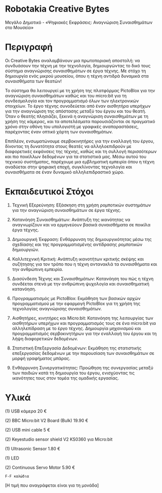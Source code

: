 # Robotakia Creative Bytes
 Μεγάλο Δημοτικό - «Ψηφιακές Εκφράσεις: Αναγνώριση Συναισθημάτων στο Μουσείο» 

# Περιγραφή
Οι Creative Bytes αναλαμβάνουν μια πρωτοποριακή αποστολή: να συνδυάσουν την τέχνη με την τεχνολογία, δημιουργώντας το δικό τους σύστημα αναγνώρισης συναισθημάτων σε έργα τέχνης. Με στόχο τη δημιουργία ενός μικρού μουσείου, όπου η τέχνη αντιδρά δυναμικά στα συναισθήματα των θεατών! 

Το σύστημα θα λειτουργεί με τη χρήση της πλατφόρμας PictoBlox για την αναγνώριση συναισθημάτων καθώς και του micro:bit για τη συνδεσμολογία και τον προγραμματισμό όλων των ηλεκτρονικών στοιχείων. Το έργο τέχνης συνοδεύεται από έναν αισθητήρα υπερήχων για την αναγνώριση της απόστασης μεταξύ του έργου και του θεατή. Όταν ο θεατής πλησιάζει, ξεκινά η αναγνώριση συναισθημάτων με τη χρήση της κάμερας, και τα αποτελέσματα παρουσιάζονται σε πραγματικό χρόνο στην οθόνη του υπολογιστή με γραφικές αναπαραστάσεις, παρέχοντας έναν οπτικό χάρτη των συναισθημάτων. 

Επιπλέον, ενσωματώνουμε σερβοκινητήρες για την εναλλαγή του έργου, δίνοντας τη δυνατότητα στους θεατές να αλληλοεπιδρούν με διαφορετικές εκφάνσεις της τέχνης, καθώς και τη συλλογή περισσότερων και πιο ποικίλλων δεδομένων για τα στατιστικά μας. Μέσω αυτού του τεχνικού συστήματος, παρέχουμε μια εμβληματική εμπειρία όπου η τέχνη αναδύεται στην ψηφιακή εποχή, συγκλίνοντας τεχνολογία και συναισθήματα σε έναν δυναμικό αλληλεπιδραστικό χώρο. 

# Εκπαιδευτικοί Στόχοι
1. Τεχνική Εξερεύνηση: Εξάσκηση στη χρήση ρομποτικών συστημάτων για την αναγνώριση συναισθημάτων σε έργα τέχνης. 

2. Κατανόηση Συναισθημάτων: Ανάπτυξη της ικανότητας να αναγνωρίζουν και να ερμηνεύουν βασικά συναισθήματα σε ποικίλα έργα τέχνης. 

3. Δημιουργική Έκφραση: Ενθάρρυνση της δημιουργικότητας μέσω της σχεδίασης και της προγραμματισμένης αντίδρασης ρομποτικών δημιουργιών. 

4. Καλλιτεχνική Κριτική: Ανάπτυξη ικανοτήτων κριτικής σκέψης και συζήτησης για τον τρόπο που η τέχνη αντανακλά τα συναισθήματα και την ανθρώπινη εμπειρία. 

5. Διασύνδεση Τέχνης και Συναισθημάτων: Κατανόηση του πώς η τέχνη συνδέεται στενά με την ανθρώπινη ψυχολογία και συναισθηματική κατανόηση. 

6. Προγραμματισμός με PictoBlox: Εκμάθηση των βασικών αρχών προγραμματισμού με την εφαρμογή PictoBlox για τη χρήση της τεχνολογίας αναγνώρισης συναισθημάτων. 

7. Αισθητήρες, κινητήρες και Micro:bit: Κατανόηση της λειτουργίας των αισθητήρων υπερήχων και προγραμματισμός τους σε ένα micro:bit για αλληλεπίδραση με το έργο τέχνης. Δημιουργία μηχανισμού και προγραμματισμός σερβοκινητήρων για την εναλλαγή του έργου και τη λήψη διαφορετικών δεδομένων. 

8. Στατιστική Επεξεργασία Δεδομένων: Εκμάθηση της στατιστικής επεξεργασίας δεδομένων με την παρουσίαση των συναισθημάτων σε μορφή γραφήματος μπάρας. 

9. Ενθάρρυνση Συνεργατικότητας: Προώθηση της συνεργασίας μεταξύ των παιδιών κατά τη δημιουργία του έργου, ενισχύοντας τις ικανότητες τους στον τομέα της ομαδικής εργασίας.

# Υλικά 
(1) USB κάμερα 20 € 

(2) BBC Micro:bit V2 Board (Bulk) 19.90 €

(2) USB mini cable 5 € 

(2) Keyestudio sensor shield V2 KS0360 για Micro:bit 

(1) Ultrasonic Sensor 1.80 €

(1) LED 

(2) Continuous Servo Motor 5.90 €

    F-F καλώδια 

[Η τιμή που αναγράφεται είναι για τη μονάδα]